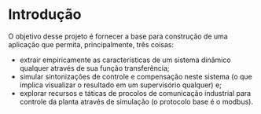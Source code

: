 # Introdução

O objetivo desse projeto é fornecer a base para construção de uma aplicação que permita, principalmente, três coisas:

- extrair empiricamente as características de um sistema dinâmico qualquer através de sua função transferência;
- simular sintonizações de controle e compensação neste sistema (o que implica visualizar o resultado em um supervisório qualquer) e;
- explorar recursos e táticas de procolos de comunicação industrial para controle da planta através de simulação (o protocolo base é o modbus).




